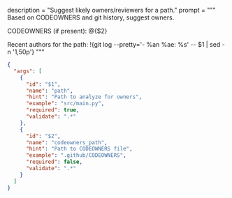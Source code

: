 description = "Suggest likely owners/reviewers for a path."
prompt = """
Based on CODEOWNERS and git history, suggest owners.


CODEOWNERS (if present):
@{$2}


Recent authors for the path:
!{git log --pretty='- %an %ae: %s' -- $1 | sed -n '1,50p'}
"""

```json
{
  "args": [
    {
      "id": "$1",
      "name": "path",
      "hint": "Path to analyze for owners",
      "example": "src/main.py",
      "required": true,
      "validate": ".*"
    },
    {
      "id": "$2",
      "name": "codeowners_path",
      "hint": "Path to CODEOWNERS file",
      "example": ".github/CODEOWNERS",
      "required": false,
      "validate": ".*"
    }
  ]
}
```
